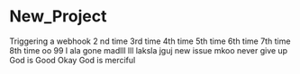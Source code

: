 # New_Project

Triggering a webhook
2 nd time
3rd time
4th time
5th time
6th time
7th time
8th time
oo
99 l
ala
gone madlll
lll
laksla
jguj
new issue
mkoo
never give up
God is Good
Okay
God is merciful
